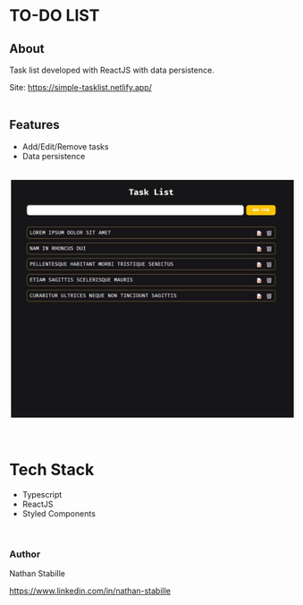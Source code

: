 # TO-DO LIST

## About

Task list developed with ReactJS with data persistence.

Site: https://simple-tasklist.netlify.app/
<br>
<br>



## Features

- Add/Edit/Remove tasks
- Data persistence

<br>
<div style= "display: flex">
<img style="border: solid 1px; margin: 3px;" src="./public/github/taskList.jpg">
</div>
<br>
<br>

# Tech Stack

- Typescript
- ReactJS
- Styled Components

<br>

### Author

Nathan Stabille

https://www.linkedin.com/in/nathan-stabille
